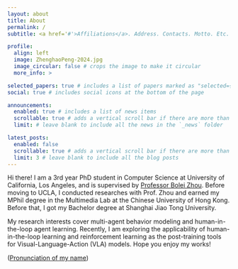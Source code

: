 ```yaml
---
layout: about
title: About
permalink: /
subtitle: <a href='#'>Affiliations</a>. Address. Contacts. Motto. Etc.

profile:
  align: left
  image: ZhenghaoPeng-2024.jpg
  image_circular: false # crops the image to make it circular
  more_info: >

selected_papers: true # includes a list of papers marked as "selected={true}"
social: true # includes social icons at the bottom of the page

announcements:
  enabled: true # includes a list of news items
  scrollable: true # adds a vertical scroll bar if there are more than 3 news items
  limit: # leave blank to include all the news in the `_news` folder

latest_posts:
  enabled: false
  scrollable: true # adds a vertical scroll bar if there are more than 3 new posts items
  limit: 3 # leave blank to include all the blog posts
---
```


Hi there! I am a 3rd year PhD student in Computer Science at University of California, Los Angeles, and is supervised by [Professor Bolei Zhou](https://boleizhou.github.io).
Before moving to UCLA, I conducted researches with Prof. Zhou and earned my MPhil degree in the Multimedia Lab at the Chinese University of Hong Kong. Before that, I got my Bachelor degree at Shanghai Jiao Tong University.

My research interests cover multi-agent behavior modeling and human-in-the-loop agent learning.
Recently, I am exploring the applicability of human-in-the-loop learning and reinforcement learning as the post-training tools for Visual-Language-Action (VLA) models.
Hope you enjoy my works!

([Pronunciation of my name](pronunciation))
